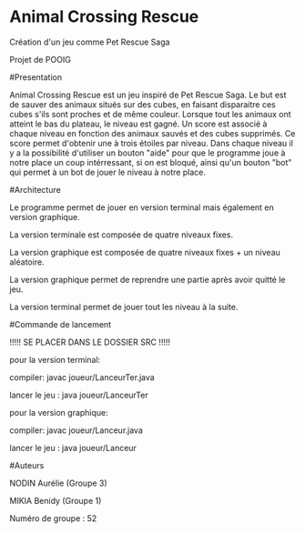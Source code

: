 #  Animal Crossing Rescue

Création d'un jeu comme Pet Rescue Saga 

Projet de POOIG

#Presentation

Animal Crossing Rescue est un jeu inspiré de Pet Rescue Saga. Le but est de sauver des animaux situés sur des cubes, en faisant disparaitre ces cubes s'ils sont proches et de même couleur. Lorsque tout les animaux ont atteint le bas du plateau, le niveau est gagné.
Un score est associé à chaque niveau en fonction des animaux sauvés et des cubes supprimés. Ce score permet d'obtenir une à trois étoiles par niveau. Dans chaque niveau il y a la possibilité d'utiliser un bouton "aide" pour que le programme joue à notre place un coup intérressant, si on est bloqué, ainsi qu'un bouton "bot" qui permet à un bot de jouer le niveau à notre place.

	
#Architecture
 
Le programme permet de jouer en version terminal mais également en version graphique.

La version terminale est composée de quatre niveaux fixes.

La version graphique est composée de quatre niveaux fixes + un niveau aléatoire.

La version graphique permet de reprendre une partie après avoir quitté le jeu.

La version terminal permet de jouer tout les niveau à la suite.

#Commande de lancement

!!!!! SE PLACER DANS LE DOSSIER SRC !!!!!

pour la version terminal:

compiler: javac joueur/LanceurTer.java

lancer le jeu : java joueur/LanceurTer


pour la version graphique:

compiler: javac joueur/Lanceur.java

lancer le jeu : java joueur/Lanceur


#Auteurs

NODIN Aurélie (Groupe 3)

MIKIA Benidy  (Groupe 1)

Numéro de groupe : 52

